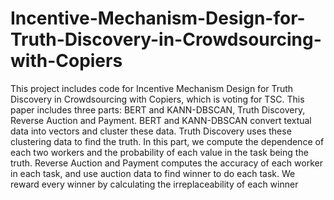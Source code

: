 # Incentive-Mechanism-Design-for-Truth-Discovery-in-Crowdsourcing-with-Copiers
This project includes code for Incentive Mechanism Design for Truth Discovery in Crowdsourcing with Copiers, which is voting for TSC.
This paper includes three parts: BERT and KANN-DBSCAN, Truth Discovery, Reverse Auction and Payment.
BERT and KANN-DBSCAN convert textual data into vectors and cluster these data.
Truth Discovery uses these clustering data to find the truth. In this part, we compute the dependence of each two workers and the probability of each value in the task being the truth.
Reverse Auction and Payment computes the accuracy of each worker in each task, and use auction data to find winner to do each task. We reward every winner by calculating the irreplaceability of each winner
